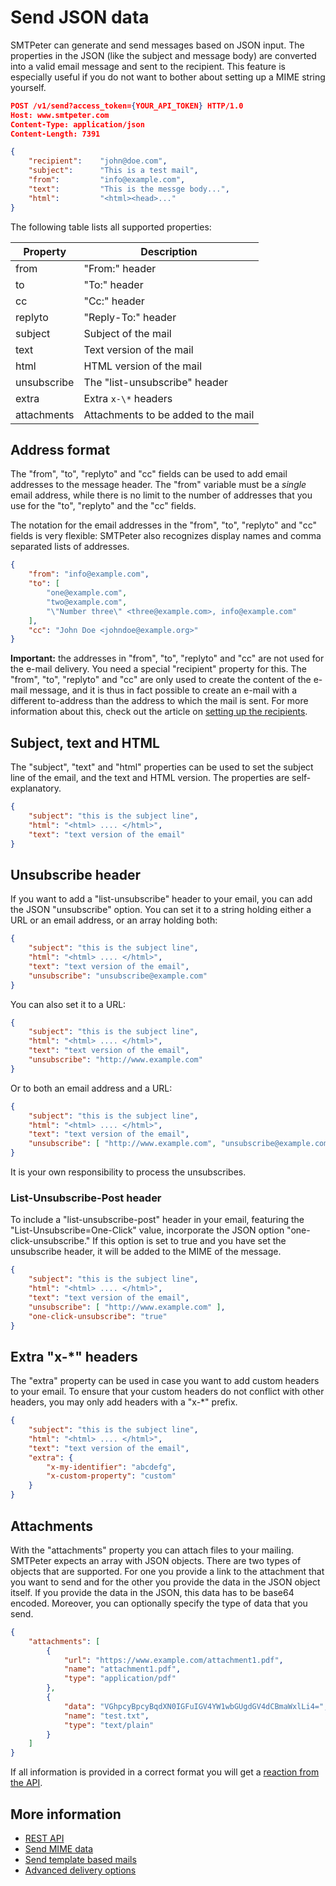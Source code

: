 # Send JSON data

SMTPeter can generate and send messages based on JSON input. The
properties in the JSON (like the subject and message body) are converted
into a valid email message and sent to the recipient. This feature is
especially useful if you do not want to bother about setting up a MIME
string yourself.

```json
POST /v1/send?access_token={YOUR_API_TOKEN} HTTP/1.0
Host: www.smtpeter.com
Content-Type: application/json
Content-Length: 7391

{
    "recipient":    "john@doe.com",
    "subject":      "This is a test mail",
    "from":         "info@example.com",
    "text":         "This is the messge body...",
    "html":         "<html><head>..."
}
```

The following table lists all supported properties:

| Property           | Description                          |
|--------------------|--------------------------------------|
| from               | "From:" header                       |
| to                 | "To:" header                         |
| cc                 | "Cc:" header                         |
| replyto            | "Reply-To:" header                   |
| subject            | Subject of the mail                  |
| text               | Text version of the mail             |
| html               | HTML version of the mail             |
| unsubscribe        | The "list-unsubscribe" header        |
| extra              | Extra `x-\*` headers                 |
| attachments        | Attachments to be added to the mail  |


## Address format

The "from", "to", "replyto" and "cc" fields can be used to add email addresses to
the message header. The "from" variable must be a *single* email
address, while there is no limit to the number of addresses that you use
for the "to", "replyto" and the "cc" fields.

The notation for the email addresses in the "from", "to", "replyto" and "cc" fields
is very flexible: SMTPeter also recognizes display names and comma
separated lists of addresses.

```json
{
    "from": "info@example.com",
    "to": [
        "one@example.com",
        "two@example.com",
        "\"Number three\" <three@example.com>, info@example.com"
    ],
    "cc": "John Doe <johndoe@example.org>"
}
```

**Important:** the addresses in "from", "to", "replyto" and "cc" are not used for
the e-mail delivery. You need a special "recipient" property for this.
The "from", "to", "replyto" and "cc" are only used to create the content of the e-mail 
message, and it is thus in fact possible to create an e-mail with a
different to-address than the address to which the mail is sent. For more
information about this, check out the article on 
[setting up the recipients](./rest-send-multiple-recipients).


## Subject, text and HTML

The "subject", "text" and "html" properties can be used to set the
subject line of the email, and the text and HTML version. The properties
are self-explanatory.

```json
{
    "subject": "this is the subject line",
    "html": "<html> .... </html>",
    "text": "text version of the email"
}
```

## Unsubscribe header

If you want to add a "list-unsubscribe" header to your email, you can
add the JSON "unsubscribe" option. You can set it to a string holding
either a URL or an email address, or an array holding both:

```json
{
    "subject": "this is the subject line",
    "html": "<html> .... </html>",
    "text": "text version of the email",
    "unsubscribe": "unsubscribe@example.com"
}
```

You can also set it to a URL:

```json
{
    "subject": "this is the subject line",
    "html": "<html> .... </html>",
    "text": "text version of the email",
    "unsubscribe": "http://www.example.com"
}
```

Or to both an email address and a URL:

```json
{
    "subject": "this is the subject line",
    "html": "<html> .... </html>",
    "text": "text version of the email",
    "unsubscribe": [ "http://www.example.com", "unsubscribe@example.com" ]
}
```

It is your own responsibility to process the unsubscribes.

### List-Unsubscribe-Post header

To include a "list-unsubscribe-post" header in your email, featuring the 
"List-Unsubscribe=One-Click" value, incorporate the JSON option 
"one-click-unsubscribe." If this option is set to true and you have set the 
unsubscribe header, it will be added to the MIME of the message.

```json
{
    "subject": "this is the subject line",
    "html": "<html> .... </html>",
    "text": "text version of the email",
    "unsubscribe": [ "http://www.example.com" ],
    "one-click-unsubscribe": "true"
}
```

## Extra "x-*" headers

The "extra" property can be used in case you want to add custom headers
to your email. To ensure that your custom headers do not conflict with
other headers, you may only add headers with a "x-*" prefix.

```json
{
    "subject": "this is the subject line",
    "html": "<html> .... </html>",
    "text": "text version of the email",
    "extra": {
        "x-my-identifier": "abcdefg",
        "x-custom-property": "custom"
    }
}
```


## Attachments

With the "attachments" property you can attach files to your mailing. SMTPeter
expects an array with JSON objects. There are two types of objects that are
supported. For one you provide a link to the attachment that you want
to send and for the other you provide the data in the JSON object itself.
If you provide the data in the JSON, this data has to be base64 encoded.
Moreover, you can optionally specify the type of data that you send.

```json
{
    "attachments": [
        {
            "url": "https://www.example.com/attachment1.pdf",
            "name": "attachment1.pdf",
            "type": "application/pdf"
        },
        {
            "data": "VGhpcyBpcyBqdXN0IGFuIGV4YW1wbGUgdGV4dCBmaWxlLi4=",
            "name": "test.txt",
            "type": "text/plain"
        }
    ]
}
```

If all information is provided in a correct format you will get a [reaction from the API](./rest-api-reaction).

## More information

* [REST API](./rest-api)
* [Send MIME data](rest-mime)
* [Send template based mails](rest-send-templates)
* [Advanced delivery options](rest-send-advanced)
